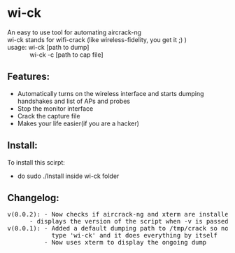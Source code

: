 # wi-ck
An easy to use tool for automating aircrack-ng  
wi-ck stands for wifi-crack (like wireless-fidelity, you get it ;) )  
usage: wi-ck [path to dump]  
&nbsp; &nbsp; &nbsp; &nbsp; &nbsp; &nbsp; &nbsp;wi-ck -c [path to cap file]

## Features:
- Automatically turns on the wireless interface and starts dumping handshakes and list of APs and probes
- Stop the monitor interface
- Crack the capture file
- Makes your life easier(if you are a hacker)
 ## Install:
To install this scirpt:
- do sudo ./Install inside wi-ck folder

## Changelog:
<pre>
v(0.0.2): - Now checks if aircrack-ng and xterm are installed
	  - displays the version of the script when -v is passed
v(0.0.1): - Added a default dumping path to /tmp/crack so now you just have to 
            type 'wi-ck' and it does everything by itself 
          - Now uses xterm to display the ongoing dump
</pre>
